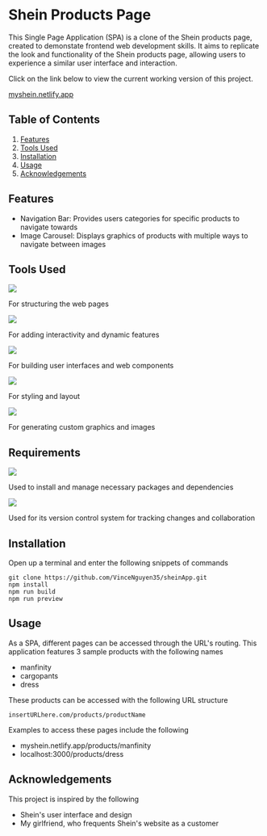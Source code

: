 # Shein Products Page

This Single Page Application (SPA) is a clone of the Shein products page, created to demonstate frontend web development skills.  It aims to replicate the look and functionality of the Shein products page, allowing users to experience a similar user interface and interaction.

Click on the link below to view the current working version of this project.

<a href="https://myshein.netlify.app">myshein.netlify.app</a>

## Table of Contents

1. [Features](#features)
2. [Tools Used](#tools-used)
3. [Installation](#installation)
4. [Usage](#usage)
5. [Acknowledgements](#acknowledgements)

## Features

- Navigation Bar: Provides users categories for specific products to navigate towards
- Image Carousel: Displays graphics of products with multiple ways to navigate between images

## Tools Used

<img src="https://img.shields.io/badge/HTML5-E34F26?style=for-the-badge&logo=html5&logoColor=white"/>

For structuring the web pages

<img src="https://img.shields.io/badge/JavaScript-323330?style=for-the-badge&logo=javascript&logoColor=F7DF1E"/>

For adding interactivity and dynamic features

<img src="https://img.shields.io/badge/React-20232A?style=for-the-badge&logo=react&logoColor=61DAFB"/>

For building user interfaces and web components

<img src="https://img.shields.io/badge/Sass-CC6699?style=for-the-badge&logo=sass&logoColor=white"/>

For styling and layout

<img src="https://img.shields.io/badge/Adobe%20Photoshop-31A8FF?style=for-the-badge&logo=Adobe%20Photoshop&logoColor=black"/>

For generating custom graphics and images

## Requirements

<img src="https://img.shields.io/badge/npm-CB3837?style=for-the-badge&logo=npm&logoColor=white"/>

Used to install and manage necessary packages and dependencies

<img src="https://img.shields.io/badge/GIT-E44C30?style=for-the-badge&logo=git&logoColor=white"/>

Used for its version control system for tracking changes and collaboration

## Installation

Open up a terminal and enter the following snippets of commands
```
git clone https://github.com/VinceNguyen35/sheinApp.git
npm install
npm run build
npm run preview
```

## Usage

As a SPA, different pages can be accessed through the URL's routing.  This application features 3 sample products with the following names

- manfinity
- cargopants
- dress

These products can be accessed with the following URL structure

```
insertURLhere.com/products/productName
```

Examples to access these pages include the following

- myshein.netlify.app/products/manfinity
- localhost:3000/products/dress

## Acknowledgements

This project is inspired by the following

- Shein's user interface and design
- My girlfriend, who frequents Shein's website as a customer
